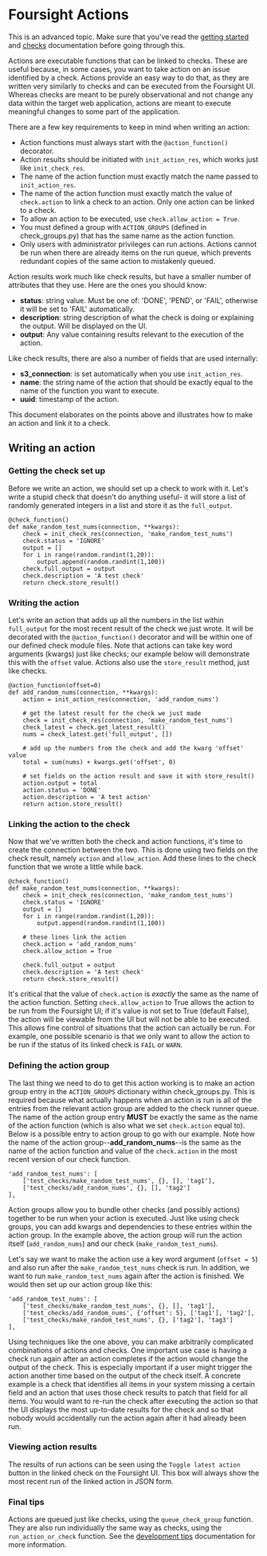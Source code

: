 # Foursight Actions #

This is an advanced topic. Make sure that you've read the [getting started](./getting_started.md) and [checks](./checks.md) documentation before going through this.

Actions are executable functions that can be linked to checks. These are useful because, in some cases, you want to take action on an issue identified by a check. Actions provide an easy way to do that, as they are written very similarly to checks and can be executed from the Foursight UI. Whereas checks are meant to be purely observational and not change any data within the target web application, actions are meant to execute meaningful changes to some part of the application.

There are a few key requirements to keep in mind when writing an action:
* Action functions must always start with the `@action_function()` decorator.
* Action results should be initiated with `init_action_res`, which works just like `init_check_res`.
* The name of the action function must exactly match the name passed to `init_action_res`.
* The name of the action function must exactly match the value of `check.action` to link a check to an action. Only one action can be linked to a check.
* To allow an action to be executed, use `check.allow_action = True`.
* You must defined a group with `ACTION_GROUPS` (defined in check_groups.py) that has the same name as the action function.
* Only users with administrator privileges can run actions. Actions cannot be run when there are already items on the run queue, which prevents redundant copies of the same action to mistakenly queued.

Action results work much like check results, but have a smaller number of attributes that they use. Here are the ones you should know:
* **status**: string value. Must be one of: 'DONE', 'PEND', or 'FAIL', otherwise it will be set to 'FAIL' automatically.
* **description**: string description of what the check is doing or explaining the output. Will be displayed on the UI.
* **output**: Any value containing results relevant to the execution of the action.

Like check results, there are also a number of fields that are used internally:
* **s3_connection**: is set automatically when you use `init_action_res`.
* **name**: the string name of the action that should be exactly equal to the name of the function you want to execute.
* **uuid**: timestamp of the action.

This document elaborates on the points above and illustrates how to make an action and link it to a check.

## Writing an action

### Getting the check set up
Before we write an action, we should set up a check to work with it. Let's write a stupid check that doesn't do anything useful- it will store a list of randomly generated integers in a list and store it as the `full_output`.

```
@check_function()
def make_random_test_nums(connection, **kwargs):
    check = init_check_res(connection, 'make_random_test_nums')
    check.status = 'IGNORE'
    output = []
    for i in range(random.randint(1,20)):
        output.append(random.randint(1,100))
    check.full_output = output
    check.description = 'A test check'
    return check.store_result()
```

### Writing the action
Let's write an action that adds up all the numbers in the list within `full_output` for the most recent result of the check we just wrote. It will be decorated with the `@action_function()` decorator and will be within one of our defined check module files. Note that actions can take key word arguments (kwargs) just like checks; our example below will demonstrate this with the `offset` value. Actions also use the `store_result` method, just like checks.

```
@action_function(offset=0)
def add_random_nums(connection, **kwargs):
    action = init_action_res(connection, 'add_random_nums')

    # get the latest result for the check we just made
    check = init_check_res(connection, 'make_random_test_nums')
    check_latest = check.get_latest_result()
    nums = check_latest.get('full_output', [])

    # add up the numbers from the check and add the kwarg 'offset' value
    total = sum(nums) + kwargs.get('offset', 0)

    # set fields on the action result and save it with store_result()
    action.output = total
    action.status = 'DONE'
    action.description = 'A test action'
    return action.store_result()
```

### Linking the action to the check
Now that we've written both the check and action functions, it's time to create the connection between the two. This is done using two fields on the check result, namely `action` and `allow_action`. Add these lines to the check function that we wrote a little while back.

```
@check_function()
def make_random_test_nums(connection, **kwargs):
    check = init_check_res(connection, 'make_random_test_nums')
    check.status = 'IGNORE'
    output = []
    for i in range(random.randint(1,20)):
        output.append(random.randint(1,100))

    # these lines link the action
    check.action = 'add_random_nums'
    check.allow_action = True

    check.full_output = output
    check.description = 'A test check'
    return check.store_result()
```

It's critical that the value of `check.action` is *exactly* the same as the name of the action function. Setting `check.allow_action` to True allows the action to be run from the Foursight UI; if it's value is not set to True (default False), the action will be viewable from the UI but will not be able to be executed. This allows fine control of situations that the action can actually be run. For example, one possible scenario is that we only want to allow the action to be run if the status of its linked check is `FAIL` or `WARN`.

### Defining the action group
The last thing we need to do to get this action working is to make an action group entry in the `ACTION_GROUPS` dictionary within check_groups.py. This is required because what actually happens when an action is run is all of the entries from the relevant action group are added to the check runner queue. The name of the action group entry **MUST** be exactly the same as the name of the action function (which is also what we set `check.action` equal to). Below is a possible entry to action group to go with our example. Note how the name of the action group--**add_random_nums**--is the same as the name of the action function and value of the `check.action` in the most recent version of our check function.

```
'add_random_test_nums': [
    ['test_checks/make_random_test_nums', {}, [], 'tag1'],
    ['test_checks/add_random_nums', {}, [], 'tag2']
],
```

Action groups allow you to bundle other checks (and possibly actions) together to be run when your action is executed. Just like using check groups, you can add kwargs and dependencies to these entries within the action group. In the example above, the action group will run the action itself (`add_random_nums`) and our check (`make_random_test_nums`).

Let's say we want to make the action use a key word argument (`offset = 5`) and also run after the `make_random_test_nums` check is run. In addition, we want to run `make_random_test_nums` again after the action is finished. We would then set up our action group like this:

```
'add_random_test_nums': [
    ['test_checks/make_random_test_nums', {}, [], 'tag1'],
    ['test_checks/add_random_nums', {'offset': 5}, ['tag1'], 'tag2'],
    ['test_checks/make_random_test_nums', {}, ['tag2'], 'tag3']
],
```

Using techniques like the one above, you can make arbitrarily complicated combinations of actions and checks. One important use case is having a check run again after an action completes if the action would change the output of the check. This is especially important if a user might trigger the action another time based on the output of the check itself. A concrete example is a check that identifies all items in your system missing a certain field and an action that uses those check results to patch that field for all items. You would want to re-run the check after executing the action so that the UI displays the most up-to-date results for the check and so that nobody would accidentally run the action again after it had already been run.

### Viewing action results
The results of run actions can be seen using the `Toggle latest action` button in the linked check on the Foursight UI. This box will always show the most recent run of the linked action in JSON form.

### Final tips
Actions are queued just like checks, using the `queue_check_group` function. They are also run individually the same way as checks, using the `run_action_or_check` function. See the [development tips](./development_tips.md) documentation for more information.
